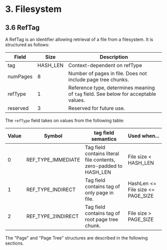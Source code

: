 # 3. Filesystem
## 3.6 RefTag

A RefTag is an identifier allowing retrieval of a file from a filesystem. It is structured as follows:

| Field | Size | Description
|-------|--------|----|
| tag   | HASH_LEN | Context-dependent on refType
| numPages | 8 | Number of pages in file. Does not include page tree chunks.
| refType | 1 | Reference type, determines meaning of `tag` field. See below for acceptable values.
| reserved | 3 | Reserved for future use.

The `refType` field takes on values from the following table:

| Value | Symbol | tag field semantics | Used when...
|-------|--------|---------------------|----|
| 0     | REF_TYPE_IMMEDIATE | Tag field contains literal file contents, zero-padded to HASH_LEN | File size < HASH_LEN
| 1     | REF_TYPE_INDIRECT | Tag field contains tag of only page in file. | HashLen <= File size <= PAGE_SIZE
| 2     | REF_TYPE_2INDIRECT | Tag field contains tag of root page tree chunk. | File size > PAGE_SIZE

The "Page" and "Page Tree" structures are described in the following sections.
